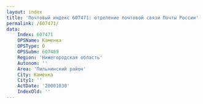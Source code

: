 ```yaml
---
layout: index
title: 'Почтовый индекс 607471: отделение почтовой связи Почты России'
permalink: /607471/
data:
    Index: 607471
    OPSName: Каменка
    OPSType: О
    OPSSubm: 607489
    Region: 'Нижегородская область'
    Autonom: ''
    Area: 'Пильнинский район'
    City: Каменка
    City1: ''
    ActDate: '20001030'
    IndexOld: ''
---
```

